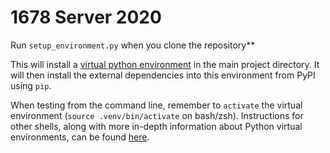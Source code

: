 # 1678 Server 2020

Run `setup_environment.py` when you clone the repository**

This will install a [virtual python environment](https://docs.python.org/3/glossary.html#term-virtual-environment)
in the main project directory. It will then install the external dependencies into this environment from PyPI using 
`pip`.

When testing from the command line, remember to `activate` the virtual environment (`source .venv/bin/activate` on
bash/zsh). Instructions for other shells, along with more in-depth information about Python virtual environments, can be
found [here](https://docs.python.org/3/library/venv.html).